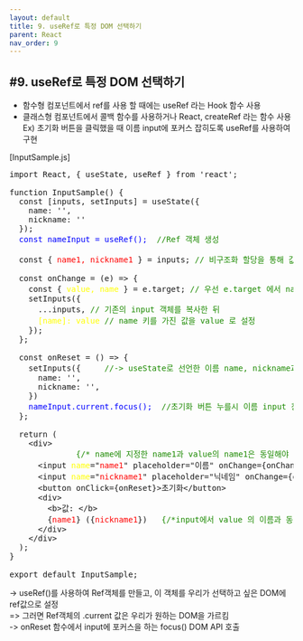 ```yaml
---
layout: default
title: 9. useRef로 특정 DOM 선택하기
parent: React
nav_order: 9
---
```


## #9. useRef로 특정 DOM 선택하기
- 함수형 컴포넌트에서 ref를 사용 할 때에는 useRef 라는 Hook 함수 사용
- 클래스형 컴포넌트에서 콜백 함수를 사용하거나 React, createRef 라는 함수 사용<br>
Ex) 초기화 버튼을 클릭했을 때 이름 input에 포커스 잡히도록 useRef를 사용하여 구현

[InputSample.js]
<pre>
import React, { useState, useRef } from 'react';

function InputSample() {
  const [inputs, setInputs] = useState({
    name: '',
    nickname: ''
  });
  <span style="color:blue;">const nameInput = useRef();</span>	<span style="color:#1c8a00;">//Ref 객체 생성</span>

  const { <span style="color:red;">name1, nickname1</span> } = inputs; <span style="color:#1c8a00;">// 비구조화 할당을 통해 값 추출 =>input에서 지정한 name값 name1, nickname 을 inputs 통해 입력받음</span>

  const onChange = (e) => {
    const { <span style="color:yellow;">value, name</span> } = e.target; <span style="color:#1c8a00;">// 우선 e.target 에서 name 과 value 를 추출 => input에 있는 name="" 과 value=""를 가져옴</span>
    setInputs({
      ...inputs, <span style="color:#1c8a00;">// 기존의 input 객체를 복사한 뒤</span>
      <span style="color:yellow;">[name]: value</span> <span style="color:#1c8a00;">// name 키를 가진 값을 value 로 설정</span>
    });
  };

  const onReset = () => {
    setInputs({     <span style="color:#1c8a00;">//-> useState로 선언한 이름 name, nickname과 이름 동일하지 않아도 상관 X</span>
      name: '',
      nickname: '',
    })
    <span style="color:blue;">nameInput.current.focus();</span>  <span style="color:#1c8a00;">//초기화 버튼 누를시 이름 input 창에 focus 됨</span>
  };

  return (
    &lt;div>
              <span style="color:#1c8a00;">{/* name에 지정한 name1과 value의 name1은 동일해야 한다*/}</span>
      &lt;input <span style="color:yellow;">name</span>="<span style="color:red;">name1</span>" placeholder="이름" onChange={onChange} <span style="color:yellow;">value</span>={<span style="color:red;">name1</span>} <span style="color:blue;">ref={nameInput}</span/>
      &lt;input <span style="color:yellow;">name</span>="<span style="color:red;">nickname1</span>" placeholder="닉네임" onChange={onChange} <span style="color:yellow;">value</span>={<span style="color:red;">nickname1</span>}/>
      &lt;button onClick={onReset}>초기화&lt;/button>
      &lt;div>
        &lt;b>값: &lt;/b>
        {<span style="color:red;">name1</span>} ({<span style="color:red;">nickname1</span>})   <span style="color:#1c8a00;">{/*input에서 value 의 이름과 동일*/}</span>
      &lt;/div>
    &lt;/div>
  );
}

export default InputSample;
</pre>


-> useRef()를 사용하여 Ref객체를 만들고, 이 객체를 우리가 선택하고 싶은 DOM에 ref값으로 설정<br>
=> 그러면 Ref객체의 .current 값은 우리가 원하는 DOM을 가르킴<br>
-> onReset 함수에서 input에 포커스을 하는 focus() DOM API 호출

